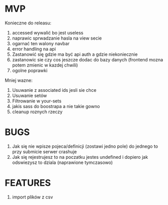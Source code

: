 # MVP

Konieczne do releasu:
1. accessed wywalić bo jest useless
2. naprawic sprwadzanie hasla na view secie
3. ogarnać ten walony navbar
4. error handling na api
3. Zastanowić się gdzie ma być api auth a gdzie niekoniecznie
4. zastanowic sie czy cos jeszcze dodac do bazy danych (frontend mozna potem zmienic w kazdej chwili)
5. ogolne poprawki

Mniej wazne:
1. Usuwanie z associated ids jesli sie chce
2. Usuwanie setów
3. Filtrowanie w your-sets
4. jakis sass do boostrapa a nie takie gowno
5. cleanup roznych rzeczy


# BUGS
1. Jak się nie wpisze pojeca/definicji (zostawi jedno pole) do jednego to przy submicie serwer crashuje
2. Jak się rejestrujesz to na poczatku jestes undefined i dopiero jak odswiezysz to dziala (naprawione tymczasowo)

# FEATURES
1. import plików z csv





